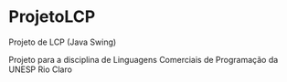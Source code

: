 ProjetoLCP
==========

Projeto de LCP (Java Swing)

Projeto para a disciplina de Linguagens Comerciais de Programação da UNESP Rio Claro
